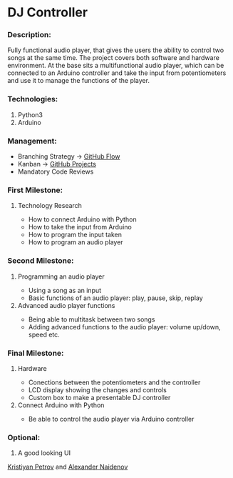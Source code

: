 <h1>DJ Controller</h1>

<h3>Description:</h3>
<p>
Fully functional audio player, that gives the users the ability to control two songs at the same time. The project covers both software and hardware environment. At the base sits a multifunctional audio player, which can be connected to an Arduino controller and take the input from potentiometers and use it to manage the functions of the player.
</p>

<h3>Technologies:</h3>
<ol>
<li>Python3</li>
<li>Arduino</li>
</ol>

<h3>Management:</h3>
<ul>
<li>Branching Strategy -> <a href="https://githubflow.github.io/">GitHub Flow</a></li>
<li>Kanban -> <a href="https://github.com/besenhimself/audioMixer/projects/1">GitHub Projects</a></li>
<li>Mandatory Code Reviews</li>
</ul>

<h3>First Milestone:</h3>
<ol>
<li>Technology Research</li>
    <ul>
    <li>How to connect Arduino with Python</li>
    <li>How to take the input from Arduino</li>
    <li>How to program the input taken</li>
    <li>How to program an audio player</li>
    </ul>
</ol>

<h3>Second Milestone:</h3>
<ol>
<li>Programming an audio player</li>
    <ul>
    <li>Using a song as an input</li>
    <li>Basic functions of an audio player: play, pause, skip, replay</li>
    </ul>
<li>Advanced audio player functions</li>
    <ul>
    <li>Being able to multitask between two songs</li>
    <li>Adding advanced functions to the audio player: volume up/down, speed etc.</li>
    </ul>
</ol>

<h3>Final Milestone:</h3>
<ol>
<li>Hardware</li>
    <ul>
    <li>Conections between the potentiometers and the controller</li>
    <li>LCD display showing the changes and controls</li>
    <li>Custom box to make a presentable DJ controller</li>
    </ul>
<li>Connect Arduino with Python</li>
    <ul>
    <li>Be able to control the audio player via Arduino controller</li>
    </ul>
</ol>

<h3>Optional:</h3>
<ol>
<li>A good looking UI</li>
</ol>

[Kristiyan Petrov](https://github.com/krispetrov) and [Alexander Naidenov](https://github.com/aon2003)
